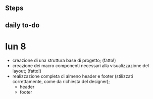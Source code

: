 ## Steps 




## daily to-do

# lun 8
- creazione di una struttura base di progetto; (fatto!)
- creazione dei macro componenti necessari alla visualizzazione del layout; (fatto!)
- realizzazione completa di almeno header e footer (stilizzati correttamente, come da richiesta del designer);
    - header
    - footer 


